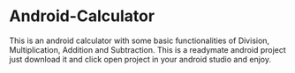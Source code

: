 # Android-Calculator
This is an android calculator with some basic functionalities of
Division,
Multiplication,
Addition and
Subtraction.
This is a readymate android project just download it and click open project in your android studio and enjoy.
